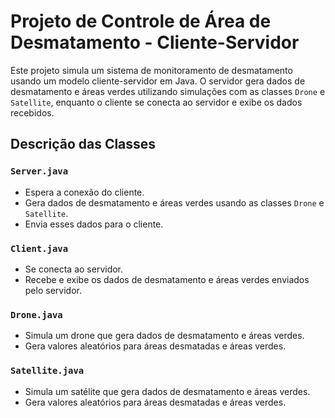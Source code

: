 # Projeto de Controle de Área de Desmatamento - Cliente-Servidor

Este projeto simula um sistema de monitoramento de desmatamento usando um modelo cliente-servidor em Java. O servidor gera dados de desmatamento e áreas verdes utilizando simulações com as classes `Drone` e `Satellite`, enquanto o cliente se conecta ao servidor e exibe os dados recebidos.


## Descrição das Classes

### `Server.java`

- Espera a conexão do cliente.
- Gera dados de desmatamento e áreas verdes usando as classes `Drone` e `Satellite`.
- Envia esses dados para o cliente.

### `Client.java`

- Se conecta ao servidor.
- Recebe e exibe os dados de desmatamento e áreas verdes enviados pelo servidor.

### `Drone.java`

- Simula um drone que gera dados de desmatamento e áreas verdes.
- Gera valores aleatórios para áreas desmatadas e áreas verdes.

### `Satellite.java`

- Simula um satélite que gera dados de desmatamento e áreas verdes.
- Gera valores aleatórios para áreas desmatadas e áreas verdes.



